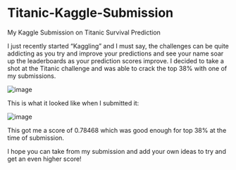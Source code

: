 # Titanic-Kaggle-Submission
My Kaggle Submission on Titanic Survival Prediction

I just recently started “Kaggling” and I must say, the challenges can be quite addicting as you try and improve your predictions and see your name soar up the leaderboards as your prediction scores improve. I decided to take a shot at the Titanic challenge and was able to crack the top 38% with one of my submissions.

![image](https://user-images.githubusercontent.com/36665975/64591201-e0cc9500-d3c6-11e9-990a-db9ad9e0a7f7.png)


This is what it looked like when I submitted it:


![image](https://user-images.githubusercontent.com/36665975/64591359-41f46880-d3c7-11e9-93fb-aca4cc34aabd.png)


This got me a score of 0.78468 which was good enough for top 38% at the time of submission.

I hope you can take from my submission and add your own ideas to try and get an even higher score!

